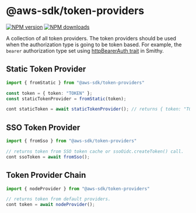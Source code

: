 # @aws-sdk/token-providers

[![NPM version](https://img.shields.io/npm/v/@aws-sdk/token-providers/latest.svg)](https://www.npmjs.com/package/@aws-sdk/token-providers)
[![NPM downloads](https://img.shields.io/npm/dm/@aws-sdk/token-providers.svg)](https://www.npmjs.com/package/@aws-sdk/token-providers)

A collection of all token providers. The token providers should be used when the authorization
type is going to be token based. For example, the `bearer` authorization type set using
[httpBearerAuth trait][http-bearer-auth-trait] in Smithy.

## Static Token Provider

```ts
import { fromStatic } from "@aws-sdk/token-providers"

const token = { token: "TOKEN" };
const staticTokenProvider = fromStatic(token);

cont staticToken = await staticTokenProvider(); // returns { token: "TOKEN" }
```

## SSO Token Provider

```ts
import { fromSso } from "@aws-sdk/token-providers"

// returns token from SSO token cache or ssoOidc.createToken() call.
cont ssoToken = await fromSso();
```

## Token Provider Chain

```ts
import { nodeProvider } from "@aws-sdk/token-providers"

// returns token from default providers.
cont token = await nodeProvider();
```

[http-bearer-auth-trait]: https://awslabs.github.io/smithy/1.0/spec/core/auth-traits.html#httpbearerauth-trait
